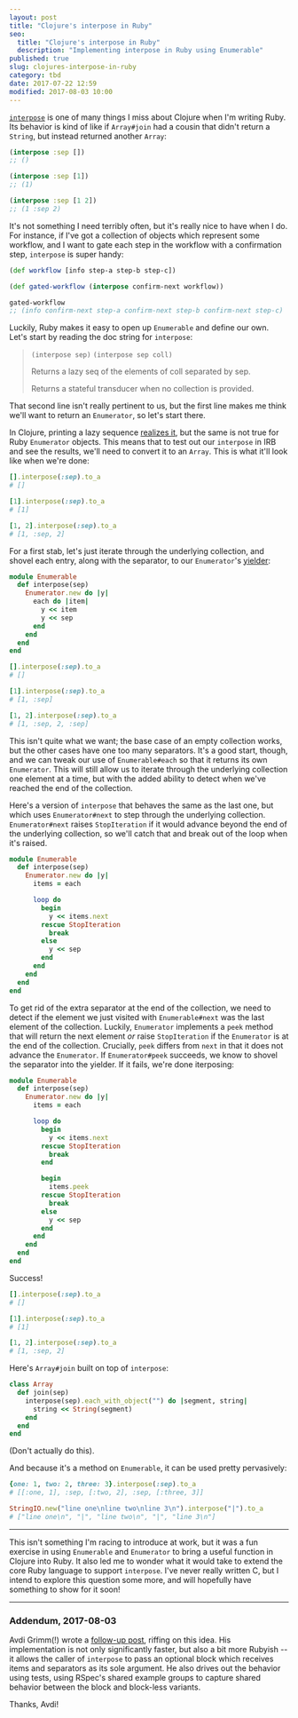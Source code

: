 ```yaml
---
layout: post
title: "Clojure's interpose in Ruby"
seo:
  title: "Clojure's interpose in Ruby"
  description: "Implementing interpose in Ruby using Enumerable"
published: true
slug: clojures-interpose-in-ruby
category: tbd
date: 2017-07-22 12:59
modified: 2017-08-03 10:00
---
```


[`interpose`][interpose] is one of many things I miss about Clojure when I'm writing Ruby.
Its behavior is kind of like if `Array#join` had a cousin that didn't return a `String`, but instead returned another `Array`:

```clojure
(interpose :sep [])
;; ()

(interpose :sep [1])
;; (1)

(interpose :sep [1 2])
;; (1 :sep 2)
```

It's not something I need terribly often, but it's really nice to have when I do.
For instance, if I've got a collection of objects which represent some workflow, and I want to gate each step in the workflow with a confirmation step, `interpose` is super handy:

```clojure
(def workflow [info step-a step-b step-c])

(def gated-workflow (interpose confirm-next workflow))

gated-workflow
;; (info confirm-next step-a confirm-next step-b confirm-next step-c)
```

Luckily, Ruby makes it easy to open up `Enumerable` and define our own.
Let's start by reading the doc string for `interpose`:

> `(interpose sep)` `(interpose sep coll)`
>
> Returns a lazy seq of the elements of coll separated by sep.
>
> Returns a stateful transducer when no collection is provided.

That second line isn't really pertinent to us, but the first line makes me think we'll want to return an `Enumerator`, so let's start there.

In Clojure, printing a lazy sequence [realizes it], but the same is not true for Ruby `Enumerator` objects.
This means that to test out our `interpose` in IRB and see the results, we'll need to convert it to an `Array`.
This is what it'll look like when we're done:

```ruby
[].interpose(:sep).to_a
# []

[1].interpose(:sep).to_a
# [1]

[1, 2].interpose(:sep).to_a
# [1, :sep, 2]
```

For a first stab, let's just iterate through the underlying collection, and shovel each entry, along with the separator, to our `Enumerator`'s [yielder]:

```ruby
module Enumerable
  def interpose(sep)
    Enumerator.new do |y|
      each do |item|
        y << item
        y << sep
      end
    end
  end
end
```

```ruby
[].interpose(:sep).to_a
# []

[1].interpose(:sep).to_a
# [1, :sep]

[1, 2].interpose(:sep).to_a
# [1, :sep, 2, :sep]
```

This isn't quite what we want; the base case of an empty collection works, but the other cases have one too many separators.
It's a good start, though, and we can tweak our use of `Enumerable#each` so that it returns its own `Enumerator`.
This will still allow us to iterate through the underlying collection one element at a time, but with the added ability to detect when we've reached the end of the collection.

Here's a version of `interpose` that behaves the same as the last one, but which uses `Enumerator#next` to step through the underlying collection.
`Enumerator#next` raises `StopIteration` if it would advance beyond the end of the underlying collection, so we'll catch that and break out of the loop when it's raised.

```ruby
module Enumerable
  def interpose(sep)
    Enumerator.new do |y|
      items = each

      loop do
        begin
          y << items.next
        rescue StopIteration
          break
        else
          y << sep
        end
      end
    end
  end
end
```

To get rid of the extra separator at the end of the collection, we need to detect if the element we just visited with `Enumerable#next` was the last element of the collection.
Luckily, `Enumerator` implements a `peek` method that will return the next element _or_ raise `StopIteration` if the `Enumerator` is at the end of the collection.
Crucially, `peek` differs from `next` in that it does not advance the `Enumerator`.
If `Enumerator#peek` succeeds, we know to shovel the separator into the yielder.
If it fails, we're done iterposing:

```ruby
module Enumerable
  def interpose(sep)
    Enumerator.new do |y|
      items = each

      loop do
        begin
          y << items.next
        rescue StopIteration
          break
        end

        begin
          items.peek
        rescue StopIteration
          break
        else
          y << sep
        end
      end
    end
  end
end
```

Success!

```ruby
[].interpose(:sep).to_a
# []

[1].interpose(:sep).to_a
# [1]

[1, 2].interpose(:sep).to_a
# [1, :sep, 2]
```

Here's `Array#join` built on top of `interpose`:

```ruby
class Array
  def join(sep)
    interpose(sep).each_with_object("") do |segment, string|
      string << String(segment)
    end
  end
end
```

(Don't actually do this).

And because it's a method on `Enumerable`, it can be used pretty pervasively:

```ruby
{one: 1, two: 2, three: 3}.interpose(:sep).to_a
# [[:one, 1], :sep, [:two, 2], :sep, [:three, 3]]

StringIO.new("line one\nline two\nline 3\n").interpose("|").to_a
# ["line one\n", "|", "line two\n", "|", "line 3\n"]
```

---

This isn't something I'm racing to introduce at work, but it was a fun exercise in using `Enumerable` and `Enumerator` to bring a useful function in Clojure into Ruby.
It also led me to wonder what it would take to extend the core Ruby language to support `interpose`.
I've never really written C, but I intend to explore this question some more, and will hopefully have something to show for it soon!

---

### Addendum, 2017-08-03

Avdi Grimm(!) wrote a [follow-up post][riffing], riffing on this idea.
His implementation is not only significantly faster, but also a bit more Rubyish -- it allows the caller of `interpose` to pass an optional block which receives items and separators as its sole argument.
He also drives out the behavior using tests, using RSpec's shared example groups to capture shared behavior between the block and block-less variants.

Thanks, Avdi!

[interpose]: https://clojuredocs.org/clojure.core/interpose
[enumerator docs]: https://ruby-doc.org/core-2.4.0/Enumerator.html
[yielder]: https://ruby-doc.org/core-2.4.0/Enumerator.html#method-c-new
[realizes it]: http://clojure-doc.org/articles/language/laziness.html#realizing-lazy-sequences-forcing-evaluation
[riffing]: http://www.virtuouscode.com/2017/08/02/riffing-on-interpose-in-ruby/
